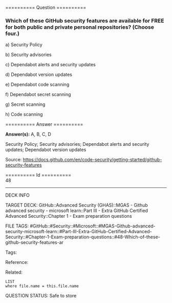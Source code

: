 ========== Question ==========  

### Which of these GitHub security features are available for FREE for both public and private personal repositories? (Choose four.)

a) Security Policy

b) Security advisories

c) Dependabot alerts and security updates

d) Dependabot version updates

e) Dependabot code scanning

f) Dependabot secret scanning

g) Secret scanning

h) Code scanning  

========== Answer ==========  

**Answer(s):** A, B, C, D

Security Policy; Security advisories; Dependabot alerts and security updates; Dependabot version updates

Source: https://docs.github.com/en/code-security/getting-started/github-security-features

========== Id ==========  
48

---

DECK INFO

TARGET DECK: GitHub::Advanced Security (GHAS)::MGAS - Github advanced security - microsoft learn::Part III - Extra GitHub Certified Advanced Security::Chapter 1 - Exam preparation questions

FILE TAGS: #GitHub::#Security::#Microsoft::#MGAS-Github-advanced-security-microsoft-learn::#Part-III-Extra-GitHub-Certified-Advanced-Security::#Chapter-1-Exam-preparation-questions::#48-Which-of-these-github-security-features-ar

Tags:

Reference:

Related:

```dataview
LIST
where file.name = this.file.name
```

QUESTION STATUS: Safe to store
